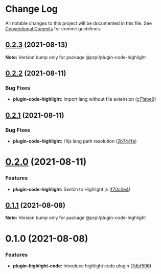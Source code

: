 # Change Log

All notable changes to this project will be documented in this file.
See [Conventional Commits](https://conventionalcommits.org) for commit guidelines.

## [0.2.3](https://github.com/tyhopp/prpl/compare/@prpl/plugin-code-highlight@0.2.2...@prpl/plugin-code-highlight@0.2.3) (2021-08-13)

**Note:** Version bump only for package @prpl/plugin-code-highlight





## [0.2.2](https://github.com/tyhopp/prpl/compare/@prpl/plugin-code-highlight@0.2.1...@prpl/plugin-code-highlight@0.2.2) (2021-08-11)


### Bug Fixes

* **plugin-code-highlight:** Import lang without file extension ([c71abe9](https://github.com/tyhopp/prpl/commit/c71abe9158b6f7bba2ee5170770aab7e8e9b442a))





## [0.2.1](https://github.com/tyhopp/prpl/compare/@prpl/plugin-code-highlight@0.2.0...@prpl/plugin-code-highlight@0.2.1) (2021-08-11)


### Bug Fixes

* **plugin-code-highlight:** Hljs lang path resolution ([2b744fa](https://github.com/tyhopp/prpl/commit/2b744fa9e542d52cbb5aadb14efdad0d207bfffe))





# [0.2.0](https://github.com/tyhopp/prpl/compare/@prpl/plugin-code-highlight@0.1.1...@prpl/plugin-code-highlight@0.2.0) (2021-08-11)


### Features

* **plugin-code-highlight:** Switch to Highlight.js ([f70c0e4](https://github.com/tyhopp/prpl/commit/f70c0e4eb4b2a9c111775c4c33d9879a3e146b96))





## [0.1.1](https://github.com/tyhopp/prpl/compare/@prpl/plugin-code-highlight@0.1.0...@prpl/plugin-code-highlight@0.1.1) (2021-08-08)

**Note:** Version bump only for package @prpl/plugin-code-highlight





# 0.1.0 (2021-08-08)


### Features

* **plugin-highlight-code:** Introduce highlight code plugin ([7dbf596](https://github.com/tyhopp/prpl/commit/7dbf596b13c9c9a3b2f438493df2befc9f8d7c88))
